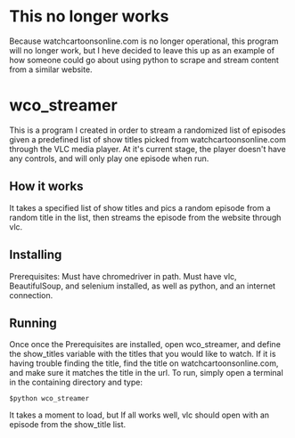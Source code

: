 # This no longer works
Because watchcartoonsonline.com is no longer operational, this program will no longer work, but I heve decided to leave this up as an example of how someone could go about using python to scrape and stream content from a similar website.

# wco_streamer
This is a program I created in order to stream a randomized list of episodes given a predefined list of show titles picked from watchcartoonsonline.com through the VLC media player.
At it's current stage, the player doesn't have any controls, and will only play one episode when run.

## How it works
It takes a specified list of show titles and pics a random episode from a random title in the
list, then streams the episode from the website through vlc.

## Installing
Prerequisites: Must have chromedriver in path. Must have vlc, BeautifulSoup,
and selenium installed, as well as python, and an internet connection.

## Running
Once once the Prerequisites are installed, open wco_streamer, and define the show_titles variable with the titles that you would like to watch. If it is having trouble finding the title, find the title on watchcartoonsonline.com, and make sure it matches the title in the url. To run, simply open a terminal in the containing directory and type:

```
$python wco_streamer

```
It takes a moment to load, but If all works well, vlc should open with an episode from the show_title list.
